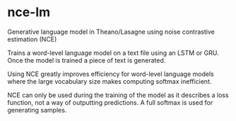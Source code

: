 # nce-lm
Generative language model in Theano/Lasagne using noise contrastive estimation (NCE)

Trains a word-level language model on a text file using an LSTM or GRU. Once the model is trained a piece of text is generated.

Using NCE greatly improves efficiency for word-level language models where the large vocabulary size makes computing softmax inefficient. 

NCE can only be used during the training of the model as it describes a loss function, not a way of outputting predictions. A full softmax is used for generating samples.
